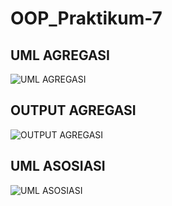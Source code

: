 # OOP_Praktikum-7

## UML AGREGASI
![UML AGREGASI](https://user-images.githubusercontent.com/116379613/208443726-2807882f-f172-41be-8184-15ed49d746df.png)

## OUTPUT AGREGASI
![OUTPUT AGREGASI](https://user-images.githubusercontent.com/116379613/208444113-727d17f7-7282-4243-8d0f-1205faa4c616.png)

## UML ASOSIASI
![UML ASOSIASI](https://user-images.githubusercontent.com/116379613/208444382-cebaf7c7-e6e0-4661-9344-9b1132157681.png)

